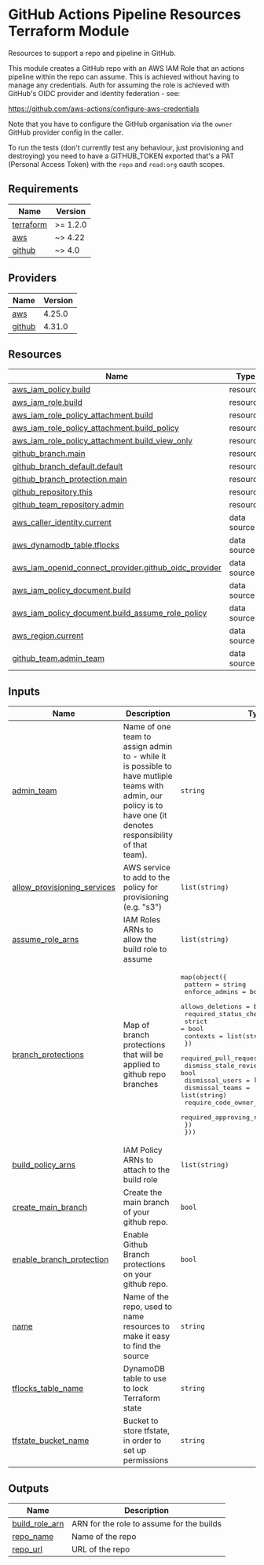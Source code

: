 <!-- BEGIN_TF_DOCS -->
# GitHub Actions Pipeline Resources Terraform Module

Resources to support a repo and pipeline in GitHub.

This module creates a GitHub repo with an AWS IAM Role that
an actions pipeline within the repo can assume. This is
achieved without having to manage any credentials. Auth for
assuming the role is achieved with GitHub's OIDC provider
and identity federation - see:

https://github.com/aws-actions/configure-aws-credentials

Note that you have to configure the GitHub organisation via
the `owner` GitHub provider config in the caller.

To run the tests (don't currently test any behaviour, just
provisioning and destroying) you need to have a GITHUB\_TOKEN
exported that's a PAT (Personal Access Token) with the
`repo` and `read:org` oauth scopes.

## Requirements

| Name | Version |
|------|---------|
| <a name="requirement_terraform"></a> [terraform](#requirement\_terraform) | >= 1.2.0 |
| <a name="requirement_aws"></a> [aws](#requirement\_aws) | ~> 4.22 |
| <a name="requirement_github"></a> [github](#requirement\_github) | ~> 4.0 |

## Providers

| Name | Version |
|------|---------|
| <a name="provider_aws"></a> [aws](#provider\_aws) | 4.25.0 |
| <a name="provider_github"></a> [github](#provider\_github) | 4.31.0 |

## Resources

| Name | Type |
|------|------|
| [aws_iam_policy.build](https://registry.terraform.io/providers/hashicorp/aws/latest/docs/resources/iam_policy) | resource |
| [aws_iam_role.build](https://registry.terraform.io/providers/hashicorp/aws/latest/docs/resources/iam_role) | resource |
| [aws_iam_role_policy_attachment.build](https://registry.terraform.io/providers/hashicorp/aws/latest/docs/resources/iam_role_policy_attachment) | resource |
| [aws_iam_role_policy_attachment.build_policy](https://registry.terraform.io/providers/hashicorp/aws/latest/docs/resources/iam_role_policy_attachment) | resource |
| [aws_iam_role_policy_attachment.build_view_only](https://registry.terraform.io/providers/hashicorp/aws/latest/docs/resources/iam_role_policy_attachment) | resource |
| [github_branch.main](https://registry.terraform.io/providers/integrations/github/latest/docs/resources/branch) | resource |
| [github_branch_default.default](https://registry.terraform.io/providers/integrations/github/latest/docs/resources/branch_default) | resource |
| [github_branch_protection.main](https://registry.terraform.io/providers/integrations/github/latest/docs/resources/branch_protection) | resource |
| [github_repository.this](https://registry.terraform.io/providers/integrations/github/latest/docs/resources/repository) | resource |
| [github_team_repository.admin](https://registry.terraform.io/providers/integrations/github/latest/docs/resources/team_repository) | resource |
| [aws_caller_identity.current](https://registry.terraform.io/providers/hashicorp/aws/latest/docs/data-sources/caller_identity) | data source |
| [aws_dynamodb_table.tflocks](https://registry.terraform.io/providers/hashicorp/aws/latest/docs/data-sources/dynamodb_table) | data source |
| [aws_iam_openid_connect_provider.github_oidc_provider](https://registry.terraform.io/providers/hashicorp/aws/latest/docs/data-sources/iam_openid_connect_provider) | data source |
| [aws_iam_policy_document.build](https://registry.terraform.io/providers/hashicorp/aws/latest/docs/data-sources/iam_policy_document) | data source |
| [aws_iam_policy_document.build_assume_role_policy](https://registry.terraform.io/providers/hashicorp/aws/latest/docs/data-sources/iam_policy_document) | data source |
| [aws_region.current](https://registry.terraform.io/providers/hashicorp/aws/latest/docs/data-sources/region) | data source |
| [github_team.admin_team](https://registry.terraform.io/providers/integrations/github/latest/docs/data-sources/team) | data source |

## Inputs

| Name | Description | Type | Default | Required |
|------|-------------|------|---------|:--------:|
| <a name="input_admin_team"></a> [admin\_team](#input\_admin\_team) | Name of one team to assign admin to - while it is possible to have mutliple teams with admin, our policy is to have one (it denotes responsibility of that team). | `string` | n/a | yes |
| <a name="input_allow_provisioning_services"></a> [allow\_provisioning\_services](#input\_allow\_provisioning\_services) | AWS service to add to the policy for provisioning (e.g. "s3") | `list(string)` | `[]` | no |
| <a name="input_assume_role_arns"></a> [assume\_role\_arns](#input\_assume\_role\_arns) | IAM Roles ARNs to allow the build role to assume | `list(string)` | `[]` | no |
| <a name="input_branch_protections"></a> [branch\_protections](#input\_branch\_protections) | Map of branch protections that will be applied to github repo branches | <pre>map(object({<br>    pattern          = string<br>    enforce_admins   = bool<br>    allows_deletions = bool<br>    required_status_checks = object({<br>      strict   = bool<br>      contexts = list(string)<br>    })<br>    required_pull_request_reviews = object({<br>      dismiss_stale_reviews           = bool<br>      dismissal_users                 = list(string)<br>      dismissal_teams                 = list(string)<br>      require_code_owner_reviews      = bool<br>      required_approving_review_count = number<br>    })<br>  }))</pre> | `{}` | no |
| <a name="input_build_policy_arns"></a> [build\_policy\_arns](#input\_build\_policy\_arns) | IAM Policy ARNs to attach to the build role | `list(string)` | `[]` | no |
| <a name="input_create_main_branch"></a> [create\_main\_branch](#input\_create\_main\_branch) | Create the main branch of your github repo. | `bool` | `true` | no |
| <a name="input_enable_branch_protection"></a> [enable\_branch\_protection](#input\_enable\_branch\_protection) | Enable Github Branch protections on your github repo. | `bool` | `false` | no |
| <a name="input_name"></a> [name](#input\_name) | Name of the repo, used to name resources to make it easy to find the source | `string` | n/a | yes |
| <a name="input_tflocks_table_name"></a> [tflocks\_table\_name](#input\_tflocks\_table\_name) | DynamoDB table to use to lock Terraform state | `string` | n/a | yes |
| <a name="input_tfstate_bucket_name"></a> [tfstate\_bucket\_name](#input\_tfstate\_bucket\_name) | Bucket to store tfstate, in order to set up permissions | `string` | n/a | yes |

## Outputs

| Name | Description |
|------|-------------|
| <a name="output_build_role_arn"></a> [build\_role\_arn](#output\_build\_role\_arn) | ARN for the role to assume for the builds |
| <a name="output_repo_name"></a> [repo\_name](#output\_repo\_name) | Name of the repo |
| <a name="output_repo_url"></a> [repo\_url](#output\_repo\_url) | URL of the repo |
<!-- END_TF_DOCS -->